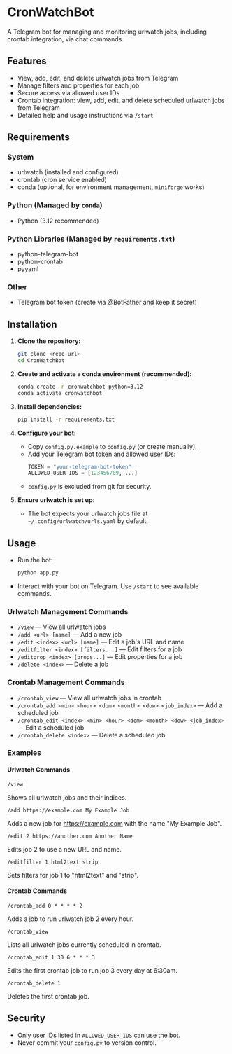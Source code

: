 # CronWatchBot

A Telegram bot for managing and monitoring urlwatch jobs, including crontab integration, via chat commands.

## Features
- View, add, edit, and delete urlwatch jobs from Telegram
- Manage filters and properties for each job
- Secure access via allowed user IDs
- Crontab integration: view, add, edit, and delete scheduled urlwatch jobs from Telegram
- Detailed help and usage instructions via `/start`

## Requirements

### System
- urlwatch (installed and configured)
- crontab (cron service enabled)
- conda (optional, for environment management, `miniforge` works)

### Python (Managed by `conda`)
- Python (3.12 recommended)

### Python Libraries (Managed by `requirements.txt`)
- python-telegram-bot
- python-crontab
- pyyaml

### Other
- Telegram bot token (create via @BotFather and keep it secret)

## Installation
1. **Clone the repository:**
    ```bash
    git clone <repo-url>
    cd CronWatchBot
    ```
2. **Create and activate a conda environment (recommended):**
    ```bash
    conda create -n cronwatchbot python=3.12
    conda activate cronwatchbot
    ```
3. **Install dependencies:**
    ```bash
    pip install -r requirements.txt
    ```
4. **Configure your bot:**
    - Copy `config.py.example` to `config.py` (or create manually).
    - Add your Telegram bot token and allowed user IDs:
      ```python
      TOKEN = "your-telegram-bot-token"
      ALLOWED_USER_IDS = [123456789, ...]
      ```
    - `config.py` is excluded from git for security.

4. **Ensure urlwatch is set up:**
    - The bot expects your urlwatch jobs file at `~/.config/urlwatch/urls.yaml` by default.

## Usage
- Run the bot:
    ```bash
    python app.py
    ```
- Interact with your bot on Telegram. Use `/start` to see available commands.

### Urlwatch Management Commands
- `/view` — View all urlwatch jobs
- `/add <url> [name]` — Add a new job
- `/edit <index> <url> [name]` — Edit a job's URL and name
- `/editfilter <index> [filters...]` — Edit filters for a job
- `/editprop <index> [props...]` — Edit properties for a job
- `/delete <index>` — Delete a job

### Crontab Management Commands
- `/crontab_view` — View all urlwatch jobs in crontab
- `/crontab_add <min> <hour> <dom> <month> <dow> <job_index>` — Add a scheduled job
- `/crontab_edit <index> <min> <hour> <dom> <month> <dow> <job_index>` — Edit a scheduled job
- `/crontab_delete <index>` — Delete a scheduled job

### Examples

#### Urlwatch Commands
```
/view
```
Shows all urlwatch jobs and their indices.

```
/add https://example.com My Example Job
```
Adds a new job for https://example.com with the name "My Example Job".

```
/edit 2 https://another.com Another Name
```
Edits job 2 to use a new URL and name.

```
/editfilter 1 html2text strip
```
Sets filters for job 1 to "html2text" and "strip".

#### Crontab Commands
```
/crontab_add 0 * * * * 2
```
Adds a job to run urlwatch job 2 every hour.

```
/crontab_view
```
Lists all urlwatch jobs currently scheduled in crontab.

```
/crontab_edit 1 30 6 * * * 3
```
Edits the first crontab job to run job 3 every day at 6:30am.

```
/crontab_delete 1
```
Deletes the first crontab job.

## Security
- Only user IDs listed in `ALLOWED_USER_IDS` can use the bot.
- Never commit your `config.py` to version control.
